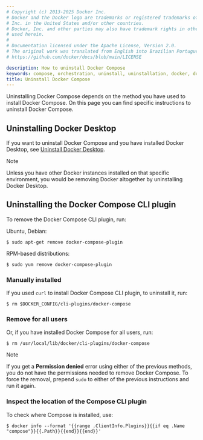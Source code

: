 ```yaml
---
# Copyright (c) 2013-2025 Docker Inc.
# Docker and the Docker logo are trademarks or registered trademarks of Docker,
# Inc. in the United States and/or other countries.
# Docker, Inc. and other parties may also have trademark rights in other terms
# used herein.
#
# Documentation licensed under the Apache License, Version 2.0.
# The original work was translated from English into Brazilian Portuguese.
# https://github.com/docker/docs/blob/main/LICENSE

description: How to uninstall Docker Compose
keywords: compose, orchestration, uninstall, uninstallation, docker, documentation
title: Uninstall Docker Compose
---
```

Uninstalling Docker Compose depends on the method you have used to install Docker Compose. On this page you can find specific instructions to uninstall Docker Compose.


## Uninstalling Docker Desktop

If you want to uninstall Docker Compose and you have installed Docker Desktop, see [Uninstall Docker Desktop](/manuals/desktop/uninstall.md).

> [!NOTE]
>
> Unless you have other Docker instances installed on that specific environment, you would be removing Docker altogether by uninstalling Docker Desktop.

## Uninstalling the Docker Compose CLI plugin

To remove the Docker Compose CLI plugin, run:

Ubuntu, Debian:

   ```console
   $ sudo apt-get remove docker-compose-plugin
   ```
RPM-based distributions:

   ```console
   $ sudo yum remove docker-compose-plugin
   ```

### Manually installed

If you used `curl` to install Docker Compose CLI plugin, to uninstall it, run:

   ```console
   $ rm $DOCKER_CONFIG/cli-plugins/docker-compose
   ```

### Remove for all users

Or, if you have installed Docker Compose for all users, run:

   ```console
   $ rm /usr/local/lib/docker/cli-plugins/docker-compose
   ```

> [!NOTE]
>
> If you get a **Permission denied** error using either of the previous
> methods, you do not have the permissions needed to remove
> Docker Compose. To force the removal, prepend `sudo` to either of the previous instructions and run it again.

### Inspect the location of the Compose CLI plugin

To check where Compose is installed, use:

```console
$ docker info --format '{{range .ClientInfo.Plugins}}{{if eq .Name "compose"}}{{.Path}}{{end}}{{end}}'
```
